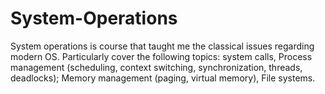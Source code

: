 # System-Operations
System operations is course that taught me  the classical issues regarding modern OS.
Particularly cover the following topics: system calls, Process management (scheduling, context switching, synchronization, threads, deadlocks);
Memory management (paging, virtual memory), File systems.

